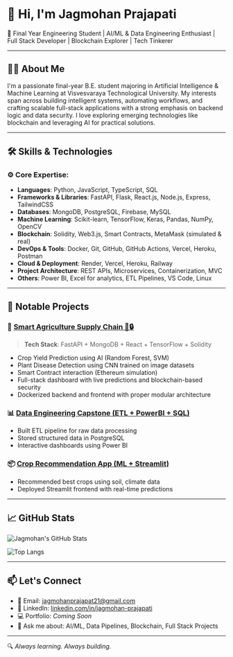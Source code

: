 # 👋 Hi, I'm Jagmohan Prajapati

🚀 Final Year Engineering Student | AI/ML & Data Engineering Enthusiast | Full Stack Developer | Blockchain Explorer | Tech Tinkerer

---

## 👨‍💻 About Me

I'm a passionate final-year B.E. student majoring in Artificial Intelligence & Machine Learning at Visvesvaraya Technological University. My interests span across building intelligent systems, automating workflows, and crafting scalable full-stack applications with a strong emphasis on backend logic and data security. I love exploring emerging technologies like blockchain and leveraging AI for practical solutions.

---

## 🛠️ Skills & Technologies

### ⚙️ Core Expertise:
- **Languages**: Python, JavaScript, TypeScript, SQL
- **Frameworks & Libraries**: FastAPI, Flask, React.js, Node.js, Express, TailwindCSS
- **Databases**: MongoDB, PostgreSQL, Firebase, MySQL
- **Machine Learning**: Scikit-learn, TensorFlow, Keras, Pandas, NumPy, OpenCV
- **Blockchain**: Solidity, Web3.js, Smart Contracts, MetaMask (simulated & real)
- **DevOps & Tools**: Docker, Git, GitHub, GitHub Actions, Vercel, Heroku, Postman
- **Cloud & Deployment**: Render, Vercel, Heroku, Railway
- **Project Architecture**: REST APIs, Microservices, Containerization, MVC
- **Others**: Power BI, Excel for analytics, ETL Pipelines, VS Code, Linux

---

## 📁 Notable Projects

### 🔗 [Smart Agriculture Supply Chain 🌾🔒](https://github.com/Jagmohan-Prajapati/Smart-Agriculture)
> **Tech Stack**: FastAPI + MongoDB + React + TensorFlow + Solidity

- Crop Yield Prediction using AI (Random Forest, SVM)
- Plant Disease Detection using CNN trained on image datasets
- Smart Contract interaction (Ethereum simulation)
- Full-stack dashboard with live predictions and blockchain-based security
- Dockerized backend and frontend with proper modular architecture

### 📊 [Data Engineering Capstone (ETL + PowerBI + SQL)](https://github.com/Jagmohan-Prajapati/Data-Engineering-Project)
- Built ETL pipeline for raw data processing
- Stored structured data in PostgreSQL
- Interactive dashboards using Power BI

### 📦 [Crop Recommendation App (ML + Streamlit)](https://github.com/Jagmohan-Prajapati/Crop-Recommendation)
- Recommended best crops using soil, climate data
- Deployed Streamlit frontend with real-time predictions

---

## 📈 GitHub Stats

![Jagmohan's GitHub Stats](https://github-readme-stats.vercel.app/api?username=Jagmohan-Prajapati&show_icons=true&theme=radical)

![Top Langs](https://github-readme-stats.vercel.app/api/top-langs/?username=Jagmohan-Prajapati&layout=compact&theme=radical)

---

## 📫 Let's Connect

- 📧 Email: jagmohanprajapat21@gmail.com
- 🔗 LinkedIn: [linkedin.com/in/jagmohan-prajapati](https://linkedin.com/in/jagmohan-prajapati)
- 💻 Portfolio: *Coming Soon*
- 💬 Ask me about: AI/ML, Data Pipelines, Blockchain, Full Stack Projects

---

🔍 *Always learning. Always building.*
